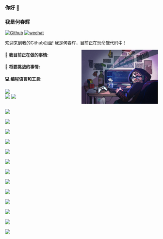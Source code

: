 ### 你好 👋

### 我是何春辉

[![Github](https://img.shields.io/badge/-Github-000?style=flat&logo=Github&logoColor=white)](https://github.com/hechunhuis)
[![wechat](https://img.shields.io/badge/WeChat-07C160?style=for-the-badge&logo=wechat&logoColor=white)](https://github.com/hechunhuis/hechunhuis/blob/main/images/wechat.jpg)

欢迎来到我的Github页面! 我是何春辉，目前正在玩命敲代码中！

<img align="right" alt="img" src="https://github.com/hechunhuis/hechunhuis/blob/main/images/6fbfd18e79d2c10c6ca99127247b520.jpg" width="50%" height="auto" />

#### 🌱 我目前正在做的事情:



#### :muscle: 将要挑战的事情:



#### :computer: 编程语言和工具:

<p>
	<img width="50%" align="right" src="https://github-readme-stats.vercel.app/api?username=FernandoRoldan93&show_icons=true&hide_border=true" />

<code><img width="10%" src="https://www.vectorlogo.zone/logos/java/java-ar21.svg"></code>
<code><img width="10%" src="https://www.vectorlogo.zone/logos/python/python-ar21.svg"></code>

<code> <img width="10%" src="https://cdn.worldvectorlogo.com/logos/docker-3.svg"></code>

<code><img width="10%" src="https://www.vectorlogo.zone/logos/mysql/mysql-ar21.svg"></code><br>

<code><img width="4%" src="https://cdn.worldvectorlogo.com/logos/javascript-2.svg"></code>

<code><img width="10%" src="https://cdn.worldvectorlogo.com/logos/jquery-1.svg"></code>

<code><img width="4%" src="https://cdn.worldvectorlogo.com/logos/redis.svg"></code>

<code><img width="3%" src="https://cdn.worldvectorlogo.com/logos/rabbitmq.svg"></code><br>

<code><img width="15%" src="https://cdn.worldvectorlogo.com/logos/elasticsearch-logo.svg"></code>

<code><img width="5%" src="https://cdn.worldvectorlogo.com/logos/elastic-logstash.svg"></code>

<code><img width="5%" src="https://cdn.worldvectorlogo.com/logos/elastic-kibana.svg"></code>

<code><img width="4%" src="https://cdn.worldvectorlogo.com/logos/spring-3.svg"></code><br>

<code><img width="10%" src="https://www.vectorlogo.zone/logos/git-scm/git-scm-ar21.svg"></code>

<code><img width="5%" src="https://cdn.worldvectorlogo.com/logos/sourcetree-1.svg"></code>

<code><img width="10%" src="https://cdn.worldvectorlogo.com/logos/centos.svg"></code></p>
